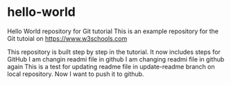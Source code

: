 # hello-world
Hello World repository for Git tutorial
This is an example repository for the Git tutoial on https://www.w3schools.com

This repository is built step by step in the tutorial.
It now includes steps for GitHub
I am changin readmi file in github
I am changing readmi file in github again
This is a test for updating readme file in update-readme branch on local repository. Now I want to push it to github.
